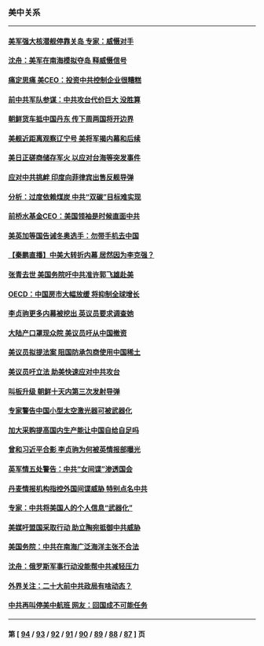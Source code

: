 ### 美中关系
---
#### [美军强大核潜舰停靠关岛 专家：威慑对手](../../pages/nf1412576/n13510204.md) 
#### [沈舟：美军在南海模拟夺岛 释威慑信号](../../pages/nf1412576/n13509242.md) 
#### [痛定思痛 美CEO：投资中共控制企业很糟糕](../../pages/nf1412576/n13509218.md) 
#### [前中共军队参谋：中共攻台代价巨大 没胜算](../../pages/nf1412576/n13508719.md) 
#### [朝鲜货车抵中国丹东 传下周两国将开边界](../../pages/nf1412576/n13508451.md) 
#### [美舰近距离观察辽宁号 美将军揭内幕和后续](../../pages/nf1412576/n13503870.md) 
#### [美日正磋商储存军火 以应对台海等突发事件](../../pages/nf1412576/n13507350.md) 
#### [应对中共挑衅 印度向菲律宾出售反舰导弹](../../pages/nf1412576/n13507303.md) 
#### [分析：过度依赖煤炭 中共“双碳”目标难实现](../../pages/nf1412576/n13506184.md) 
#### [前桥水基金CEO：美国领袖是时候直面中共](../../pages/nf1412576/n13505605.md) 
#### [美英加等国告诫冬奥选手：勿带手机去中国](../../pages/nf1412576/n13505675.md) 
#### [【秦鹏直播】中美大转折内幕 居然因为李克强？](../../pages/nf1412576/n13505596.md) 
#### [张青去世 美国务院吁中共准许郭飞雄赴美](../../pages/nf1412576/n13505548.md) 
#### [OECD：中国房市大幅放缓 将抑制全球增长](../../pages/nf1412576/n13505456.md) 
#### [李贞驹更多内幕被挖出 英议员要求调查她](../../pages/nf1412576/n13505251.md) 
#### [大陆产口罩现众院 美议员吁从中国撤资](../../pages/nf1412576/n13504724.md) 
#### [美议员拟提法案 阻国防承包商使用中国稀土](../../pages/nf1412576/n13505035.md) 
#### [美议员吁立法 助美快速应对中共攻台](../../pages/nf1412576/n13504648.md) 
#### [叫板升级 朝鲜十天内第三次发射导弹](../../pages/nf1412576/n13504585.md) 
#### [专家警告中国小型太空激光器可被武器化](../../pages/nf1412576/n13503986.md) 
#### [加大采购提高国内生产能让中国自给自足吗](../../pages/nf1412576/n13503136.md) 
#### [曾和习近平合影 李贞驹为何被英情报部曝光](../../pages/nf1412576/n13502906.md) 
#### [英军情五处警告：中共“女间谍”渗透国会](../../pages/nf1412576/n13502695.md) 
#### [丹麦情报机构指控外国间谍威胁 特别点名中共](../../pages/nf1412576/n13502378.md) 
#### [专家：中共将美国人的个人信息“武器化”](../../pages/nf1412576/n13500847.md) 
#### [美媒吁盟国采取行动 助立陶宛抵御中共威胁](../../pages/nf1412576/n13501453.md) 
#### [美国务院：中共在南海广泛海洋主张不合法](../../pages/nf1412576/n13501042.md) 
#### [沈舟：俄罗斯军事行动没能帮中共减轻压力](../../pages/nf1412576/n13500551.md) 
#### [外界关注：二十大前中共政局有啥动态？](../../pages/nf1412576/n13500341.md) 
#### [中共再叫停美中航班 网友：回国成不可能任务](../../pages/nf1412576/n13500431.md) 

---
#### 第 [ [94](./94.md) / [93](./93.md) / [92](./92.md) / [91](./91.md) / [90](./90.md) / [89](./89.md) / [88](./88.md) / [87](./87.md) ] 页
